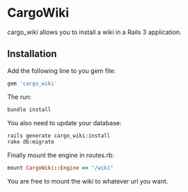 # CargoWiki

cargo_wiki allows you to install a wiki in a Rails 3 application.

## Installation

Add the following line to you gem file:

~~~ruby
gem 'cargo_wiki'
~~~

The run:

~~~bash
bundle install
~~~

You also need to update your database:

~~~bash
rails generate cargo_wiki:install
rake db:migrate
~~~

Finally mount the engine in routes.rb:

~~~ruby
mount CargoWiki::Engine => "/wiki"
~~~

You are free to mount the wiki to whatever url you want.
